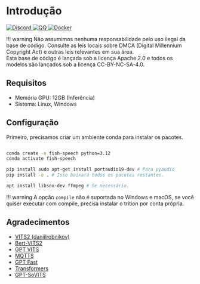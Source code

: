 # Introdução

<div>
<a target="_blank" href="https://discord.gg/Es5qTB9BcN">
<img alt="Discord" src="https://img.shields.io/discord/1214047546020728892?color=%23738ADB&label=Discord&logo=discord&logoColor=white&style=flat-square"/>
</a>
<a target="_blank" href="http://qm.qq.com/cgi-bin/qm/qr?_wv=1027&k=jCKlUP7QgSm9kh95UlBoYv6s1I-Apl1M&authKey=xI5ttVAp3do68IpEYEalwXSYZFdfxZSkah%2BctF5FIMyN2NqAa003vFtLqJyAVRfF&noverify=0&group_code=593946093">
<img alt="QQ" src="https://img.shields.io/badge/QQ Group-%2312B7F5?logo=tencent-qq&logoColor=white&style=flat-square"/>
</a>
<a target="_blank" href="https://hub.docker.com/r/fishaudio/fish-speech">
<img alt="Docker" src="https://img.shields.io/docker/pulls/fishaudio/fish-speech?style=flat-square&logo=docker"/>
</a>
</div>

!!! warning
    Não assumimos nenhuma responsabilidade pelo uso ilegal da base de código. Consulte as leis locais sobre DMCA (Digital Millennium Copyright Act) e outras leis relevantes em sua área. <br/>
    Esta base de código é lançada sob a licença Apache 2.0 e todos os modelos são lançados sob a licença CC-BY-NC-SA-4.0.

## Requisitos

- Memória GPU: 12GB (Inferência)
- Sistema: Linux, Windows

## Configuração

Primeiro, precisamos criar um ambiente conda para instalar os pacotes.

```bash

conda create -n fish-speech python=3.12
conda activate fish-speech

pip install sudo apt-get install portaudio19-dev # Para pyaudio
pip install -e . # Isso baixará todos os pacotes restantes.

apt install libsox-dev ffmpeg # Se necessário.
```

!!! warning
    A opção `compile` não é suportada no Windows e macOS, se você quiser executar com compile, precisa instalar o trition por conta própria.

## Agradecimentos

- [VITS2 (daniilrobnikov)](https://github.com/daniilrobnikov/vits2)
- [Bert-VITS2](https://github.com/fishaudio/Bert-VITS2)
- [GPT VITS](https://github.com/innnky/gpt-vits)
- [MQTTS](https://github.com/b04901014/MQTTS)
- [GPT Fast](https://github.com/pytorch-labs/gpt-fast)
- [Transformers](https://github.com/huggingface/transformers)
- [GPT-SoVITS](https://github.com/RVC-Boss/GPT-SoVITS)
